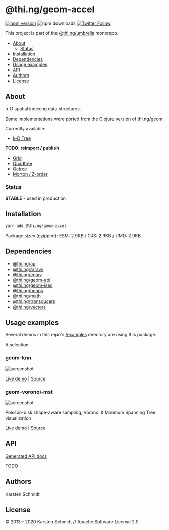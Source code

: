 <!-- This file is generated - DO NOT EDIT! -->

# @thi.ng/geom-accel

[![npm version](https://img.shields.io/npm/v/@thi.ng/geom-accel.svg)](https://www.npmjs.com/package/@thi.ng/geom-accel)
![npm downloads](https://img.shields.io/npm/dm/@thi.ng/geom-accel.svg)
[![Twitter Follow](https://img.shields.io/twitter/follow/thing_umbrella.svg?style=flat-square&label=twitter)](https://twitter.com/thing_umbrella)

This project is part of the
[@thi.ng/umbrella](https://github.com/thi-ng/umbrella/) monorepo.

- [About](#about)
  - [Status](#status)
- [Installation](#installation)
- [Dependencies](#dependencies)
- [Usage examples](#usage-examples)
- [API](#api)
- [Authors](#authors)
- [License](#license)

## About

n-D spatial indexing data structures.

Some implementations were ported from the Clojure version of
[thi.ng/geom](http://thi.ng/geom).

Currently available:

- [k-D Tree](src/kdtree.ts)

**TODO: reimport / publish**

- [Grid](src/grid.ts)
- [Quadtree](src/quadtree.ts)
- [Octree](src/octree.ts)
- [Morton / Z-order](src/morton.ts)

### Status

**STABLE** - used in production

## Installation

```bash
yarn add @thi.ng/geom-accel
```

Package sizes (gzipped): ESM: 2.9KB / CJS: 2.9KB / UMD: 2.9KB

## Dependencies

- [@thi.ng/api](https://github.com/thi-ng/umbrella/tree/develop/packages/api)
- [@thi.ng/arrays](https://github.com/thi-ng/umbrella/tree/develop/packages/arrays)
- [@thi.ng/equiv](https://github.com/thi-ng/umbrella/tree/develop/packages/equiv)
- [@thi.ng/geom-api](https://github.com/thi-ng/umbrella/tree/develop/packages/geom-api)
- [@thi.ng/geom-isec](https://github.com/thi-ng/umbrella/tree/develop/packages/geom-isec)
- [@thi.ng/heaps](https://github.com/thi-ng/umbrella/tree/develop/packages/heaps)
- [@thi.ng/math](https://github.com/thi-ng/umbrella/tree/develop/packages/math)
- [@thi.ng/transducers](https://github.com/thi-ng/umbrella/tree/develop/packages/transducers)
- [@thi.ng/vectors](https://github.com/thi-ng/umbrella/tree/develop/packages/vectors)

## Usage examples

Several demos in this repo's
[/examples](https://github.com/thi-ng/umbrella/tree/develop/examples)
directory are using this package.

A selection:

### geom-knn <!-- NOTOC -->

![screenshot](https://raw.githubusercontent.com/thi-ng/umbrella/develop/assets/examples/geom-knn.jpg)

[Live demo](https://demo.thi.ng/umbrella/geom-knn/) | [Source](https://github.com/thi-ng/umbrella/tree/develop/examples/geom-knn)

### geom-voronoi-mst <!-- NOTOC -->

![screenshot](https://raw.githubusercontent.com/thi-ng/umbrella/develop/assets/examples/geom-voronoi-mst.jpg)

Poisson-disk shape-aware sampling, Voronoi & Minimum Spanning Tree visualization

[Live demo](https://demo.thi.ng/umbrella/geom-voronoi-mst/) | [Source](https://github.com/thi-ng/umbrella/tree/develop/examples/geom-voronoi-mst)

## API

[Generated API docs](https://docs.thi.ng/umbrella/geom-accel/)

TODO

## Authors

Karsten Schmidt

## License

&copy; 2013 - 2020 Karsten Schmidt // Apache Software License 2.0
